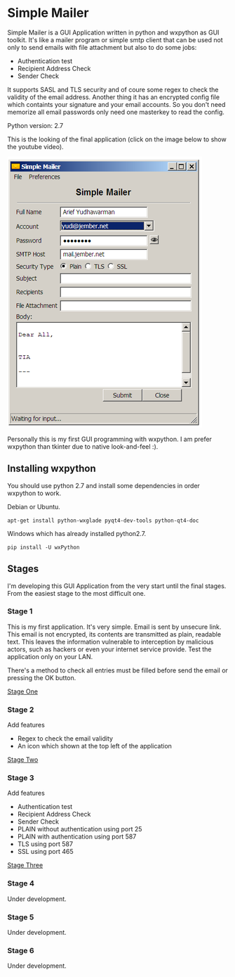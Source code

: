 # Simple Mailer

Simple Mailer is a GUI Application written in python and wxpython as GUI toolkit. It's like a mailer program or simple smtp client that can be used 
not only to send emails with file attachment but also to do some jobs:

- Authentication test
- Recipient Address Check
- Sender Check

It supports SASL and TLS security and of coure some regex to check the validity of the email address. Another 
thing it has an encrypted config file which containts your signature and your email accounts. So you don't need 
memorize all email passwords only need one masterkey to read the config.

Python version: 2.7

This is the looking of the final application (click on the image below to show the youtube video).

[![Simple Mailer GUI](simplemailer.png)](https://www.youtube.com/watch?v=Ktu9UzjThNg)

Personally this is my first GUI programming with wxpython. I am prefer wxpython than tkinter due to native look-and-feel :).

## Installing wxpython

You should use python 2.7 and install some dependencies in order wxpython to work.

Debian or Ubuntu.

    apt-get install python-wxglade pyqt4-dev-tools python-qt4-doc

Windows which has already installed python2.7.

    pip install -U wxPython

## Stages

I'm developing this GUI Application from the very start until the final stages. From the easiest 
stage to the most difficult one.

### Stage 1

This is my first application. It's very simple. Email is sent by unsecure link. This email is not encrypted, its 
contents are transmitted as plain, readable text. This leaves the information vulnerable to interception 
by malicious actors, such as hackers or even your internet service provide. Test the application only on
your LAN.

There's a method to check all entries must be filled before send the email or pressing the OK button.

[Stage One](https://github.com/awarmanf/simple_mailer_gui/tree/master/1_Stage_One)

### Stage 2

Add features

- Regex to check the email validity
- An icon which shown at the top left of the application

[Stage Two](https://github.com/awarmanf/simple_mailer_gui/tree/master/2_Stage_Two)

### Stage 3

Add features

- Authentication test
- Recipient Address Check
- Sender Check
- PLAIN without authentication using port 25
- PLAIN with authentication using port 587
- TLS using port 587
- SSL using port 465

[Stage Three](https://github.com/awarmanf/simple_mailer_gui/tree/master/3_Stage_Three)

### Stage 4

Under development.

### Stage 5

Under development.

### Stage 6

Under development.







